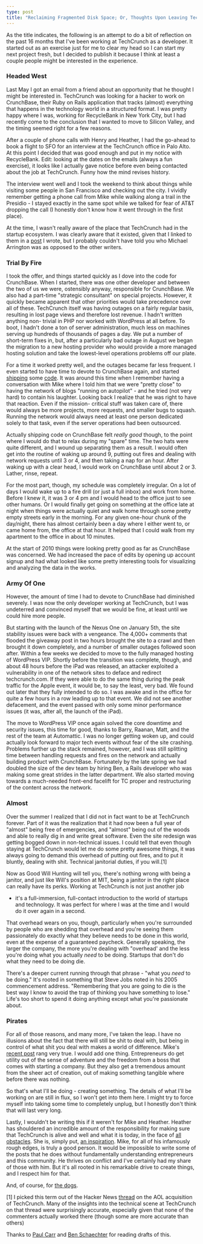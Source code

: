 ```yaml
---
type: post
title: "Reclaiming Fragmented Disk Space; Or, Thoughts Upon Leaving TechCrunch"
---
```

As the title indicates, the following is an attempt to do a bit of reflection
on the past 16 months that I've been working at TechCrunch as a developer. It
started out as an exercise just for me to clear my head so I can start my next
project fresh, but I decided to publish it because I think at least a couple
people might be interested in the experience.

### Headed West

Last May I got an email from a friend about an opportunity that he thought I
might be interested in. TechCrunch was looking for a hacker to work on
CrunchBase, their Ruby on Rails application that tracks (almost) everything
that happens in the technology world in a structured format. I was pretty
happy where I was, working for RecycleBank in New York City, but I had
recently come to the conclusion that I wanted to move to Silicon Valley, and
the timing seemed right for a few reasons.

After a couple of phone calls with Henry and Heather, I had the go-ahead to
book a flight to SFO for an interview at the TechCrunch office in Palo Alto.
At this point I decided that was good enough and put in my notice with
RecycleBank. Edit: looking at the dates on the emails (always a fun exercise),
it looks like I actually gave notice before even being contacted about the job
at TechCrunch. Funny how the mind revises history.

The interview went well and I took the weekend to think about things while
visiting some people in San Francisco and checking out the city. I vividly
remember getting a phone call from Mike while walking along a trail in the
Presidio - I stayed exactly in the same spot while we talked for fear of AT&T
dropping the call (I honestly don't know how it went through in the first
place).

At the time, I wasn't really aware of the place that TechCrunch had in the
startup ecosystem. I was clearly aware that it existed, given that I linked to
them in a [post](http://andybrett.com/freedom-to-tinker) I wrote, but I
probably couldn't have told you who Michael Arrington was as opposed to the
other writers.

### Trial By Fire

I took the offer, and things started quickly as I dove into the code for
CrunchBase. When I started, there was one other developer and between the two
of us we were, ostensibly anyway, responsible for CrunchBase. We also had a
part-time "strategic consultant" on special projects. However, it quickly
became apparent that other priorities would take precedence over all of these.
TechCrunch itself was having outages on a fairly regular basis, resulting in
lost page views and therefore lost revenue. I hadn't written anything non-
trivial in PHP nor worked with WordPress at all before. To boot, I hadn't done
a ton of server administration, much less on machines serving up hundreds of
thousands of pages a day. We put a number of short-term fixes in, but, after a
particularly bad outage in August we began the migration to a new hosting
provider who would provide a more managed hosting solution and take the
lowest-level operations problems off our plate.

For a time it worked pretty well, and the outages became far less frequent. I
even started to have time to devote to CrunchBase again, and started
[shipping](http://techcrunch.com/2009/11/10/crunchbase-facebook-connect/) some
[code](http://techcrunch.com/2009/12/17/crunchbase-update-twitter-follow/). It
was around this time when I remember having a conversation with Mike where I
told him that we were "pretty close" to having the network of blogs "running
on autopilot" - and he tried (not very hard) to contain his laughter. Looking
back I realize that he was right to have that reaction. Even if the mission-
critical stuff was taken care of, there would always be more projects, more
requests, and smaller bugs to squash. Running the network would always need at
least one person dedicated solely to that task, even if the server operations
had been outsourced.

Actually shipping code on CrunchBase felt *really good* though, to the point
where I would do that to relax during my "spare" time. The two hats were quite
different, and I wound up separating them as a result. I would often get into
the routine of waking up around 9, putting out fires and dealing with network
requests until 3 or 4, and then taking a nap for an hour. After waking up with
a clear head, I would work on CrunchBase until about 2 or 3. Lather, rinse,
repeat.

For the most part, though, my schedule was completely irregular. On a lot of
days I would wake up to a fire drill (or just a full inbox) and work from
home. Before I knew it, it was 3 or 4 pm and I would head to the office just
to see other humans. Or I would finally get going on something at the office
late at night when things were actually quiet and walk home through some
pretty empty streets early in the morning. For any given one-hour chunk of the
day/night, there has almost certainly been a day where I either went to, or
came home from, the office at that hour. It helped that I could walk from my
apartment to the office in about 10 minutes.

At the start of 2010 things were looking pretty good as far as CrunchBase was
concerned. We had increased the pace of edits by opening up account signup and
had what looked like some pretty interesting tools for visualizing and
analyzing the data in the works.

### Army Of One

However, the amount of time I had to devote to CrunchBase had diminished
severely. I was now the only developer working at TechCrunch, but I was
undeterred and convinced myself that we would be fine, at least until we could
hire more people.

But starting with the launch of the Nexus One on January 5th, the site
stability issues were back with a vengeance. The 4,000+ comments that flooded
the giveaway post in two hours brought the site to a crawl and then brought it
down completely, and a number of smaller outages followed soon after. Within a
few weeks we decided to move to the fully managed hosting of WordPress VIP.
Shortly before the transition was complete, though, and about 48 hours before
the iPad was released, an attacker exploited a vulnerability in one of the
network sites to deface and redirect techcrunch.com. If they were able to do
the same thing during the peak traffic for the Apple event, it would be, to
say the least, very bad. We found out later that they fully intended to do so.
I was awake and in the office for quite a few hours in a row leading up to
that event. We did not see another defacement, and the event passed with only
some minor performance issues (it was, after all, the launch of the iPad).

The move to WordPress VIP once again solved the core downtime and security
issues, this time for good, thanks to Barry, Raanan, Matt, and the rest of the
team at Automattic. I was no longer getting woken up, and could actually look
forward to major tech events without fear of the site crashing. Problems
further up the stack remained, however, and I was still splitting time between
handling requests and fires on the network and actually building product with
CrunchBase. Fortunately by the late spring we had doubled the size of the dev
team by hiring Ben, a Rails developer who was making some great strides in the
latter department. We also started moving towards a much-needed front-end
facelift for TC proper and restructuring of the content across the network.

### Almost

Over the summer I realized that I did not in fact want to be at TechCrunch
forever. Part of it was the realization that it had now been a full year of
"almost" being free of emergencies, and "almost" being out of the woods and
able to really dig in and write great software. Even the site redesign was
getting bogged down in non-technical issues. I could tell that even though
staying at TechCrunch would let me do some pretty awesome things, it was
always going to demand this overhead of putting out fires, and to put it
bluntly, dealing with shit. Technical janitorial duties, if you will.[1]

Now as Good Will Hunting will tell you, there's nothing wrong with being a
janitor, and just like Will's position at MIT, being a janitor in the right
place can really have its perks. Working at TechCrunch is not just another job
- it's a full-immersion, full-contact introduction to the world of startups
and technology. It was perfect for where I was at the time and I would do it
over again in a second.

That overhead wears on you, though, particularly when you're surrounded by
people who are shedding that overhead and you're seeing them passionately do
exactly what they believe needs to be done in this world, even at the expense
of a guaranteed paycheck. Generally speaking, the larger the company, the more
you're dealing with "overhead' and the less you're doing what you actually
*need* to be doing. Startups that don't do what they need to be doing die.

There's a deeper current running through that phrase - "what you *need* to be
doing." It's rooted in something that Steve Jobs noted in his 2005
commencement address. "Remembering that you are going to die is the best way I
know to avoid the trap of thinking you have something to lose." Life's too
short to spend it doing anything except what you're passionate about.

### Pirates

For all of those reasons, and many more, I've taken the leap. I have no
illusions about the fact that there will still be shit to deal with, but being
in control of what shit you deal with makes a world of difference. Mike's
[recent post](http://techcrunch.com/2010/10/31/are-you-a-pirate/) rang very
true. I would add one thing. Entrepreneurs do get utility out of the sense of
adventure and the freedom from a boss that comes with starting a company. But
they also get a tremendous amount from the sheer act of creation, out of
making something tangible where before there was nothing.

So that's what I'll be doing - creating something. The details of what I'll be
working on are still in flux, so I won't get into them here. I might try to
force myself into taking some time to completely unplug, but I honestly don't
think that will last very long.

Lastly, I wouldn't be writing this if it weren't for Mike and Heather. Heather
has shouldered an incredible amount of the responsibility for making sure that
TechCrunch is alive and well and what it is today, in the face of [all
obstacles](http://techcrunch.posterous.com/i-robot-157). She is, simply put,
[an inspiration](http://twitter.com/paulatdisrupt/status/25958602692). Mike,
for all of his infamously rough edges, is truly a good person. It would be
impossible to write some of the posts that he does without fundamentally
understanding entrepreneurs and this community. He thrives on conflict and
I've certainly had my share of those with him. But it's all rooted in his
remarkable drive to create things, and I respect him for that.

And, of course, for [the dogs](http://techcrunch.posterous.com/31543780).

[1] I picked this term out of the Hacker News
[thread](http://news.ycombinator.com/item?id=1737701) on the AOL acquisition
of TechCrunch. Many of the insights into the technical scene at TechCrunch on
that thread were surprisingly accurate, especially given that none of the
commenters actually worked there (though some are more accurate than others)

Thanks to [Paul Carr](http://www.paulcarr.com) and [Ben
Schaechter](http://twitter.com/bensign) for reading drafts of this.
